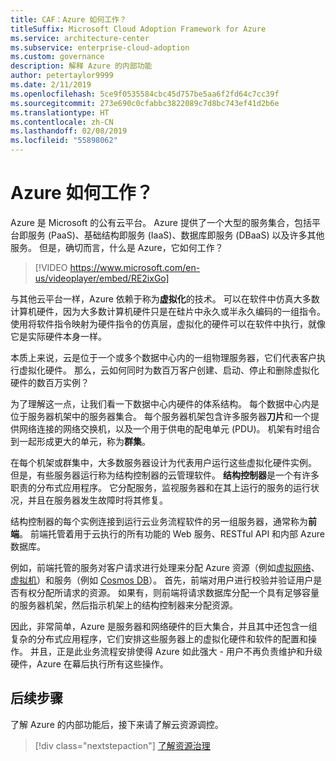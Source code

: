 ```yaml
---
title: CAF：Azure 如何工作？
titleSuffix: Microsoft Cloud Adoption Framework for Azure
ms.service: architecture-center
ms.subservice: enterprise-cloud-adoption
ms.custom: governance
description: 解释 Azure 的内部功能
author: petertaylor9999
ms.date: 2/11/2019
ms.openlocfilehash: 5ce9f0535584cbc45d757be5aa6f2fd64c7cc39f
ms.sourcegitcommit: 273e690c0cfabbc3822089c7d8bc743ef41d2b6e
ms.translationtype: HT
ms.contentlocale: zh-CN
ms.lasthandoff: 02/08/2019
ms.locfileid: "55898062"
---
```

<!-- markdownlint-disable MD026 -->

# <a name="how-does-azure-work"></a>Azure 如何工作？

Azure 是 Microsoft 的公有云平台。 Azure 提供了一个大型的服务集合，包括平台即服务 (PaaS)、基础结构即服务 (IaaS)、数据库即服务 (DBaaS) 以及许多其他服务。 但是，确切而言，什么是 Azure，它如何工作？

> [!VIDEO https://www.microsoft.com/en-us/videoplayer/embed/RE2ixGo]

与其他云平台一样，Azure 依赖于称为**虚拟化**的技术。 可以在软件中仿真大多数计算机硬件，因为大多数计算机硬件只是在硅片中永久或半永久编码的一组指令。 使用将软件指令映射为硬件指令的仿真层，虚拟化的硬件可以在软件中执行，就像它是实际硬件本身一样。

本质上来说，云是位于一个或多个数据中心内的一组物理服务器，它们代表客户执行虚拟化硬件。 那么，云如何同时为数百万客户创建、启动、停止和删除虚拟化硬件的数百万实例？

为了理解这一点，让我们看一下数据中心内硬件的体系结构。  每个数据中心内是位于服务器机架中的服务器集合。 每个服务器机架包含许多服务器**刀片**和一个提供网络连接的网络交换机，以及一个用于供电的配电单元 (PDU)。 机架有时组合到一起形成更大的单元，称为**群集**。

在每个机架或群集中，大多数服务器设计为代表用户运行这些虚拟化硬件实例。 但是，有些服务器运行称为结构控制器的云管理软件。 **结构控制器**是一个有许多职责的分布式应用程序。 它分配服务，监视服务器和在其上运行的服务的运行状况，并且在服务器发生故障时将其修复。

结构控制器的每个实例连接到运行云业务流程软件的另一组服务器，通常称为**前端**。 前端托管着用于云执行的所有功能的 Web 服务、RESTful API 和内部 Azure 数据库。

例如，前端托管的服务对客户请求进行处理来分配 Azure 资源（例如[虚拟网络][vnet]、[虚拟机][vms]）和服务（例如 [Cosmos DB][cosmosdb]）。 首先，前端对用户进行校验并验证用户是否有权分配所请求的资源。 如果有，则前端将请求数据库分配一个具有足够容量的服务器机架，然后指示机架上的结构控制器来分配资源。

因此，非常简单，Azure 是服务器和网络硬件的巨大集合，并且其中还包含一组复杂的分布式应用程序，它们安排这些服务器上的虚拟化硬件和软件的配置和操作。 并且，正是此业务流程安排使得 Azure 如此强大 - 用户不再负责维护和升级硬件，Azure 在幕后执行所有这些操作。

## <a name="next-steps"></a>后续步骤

了解 Azure 的内部功能后，接下来请了解云资源调控。

> [!div class="nextstepaction"]
> [了解资源治理](what-is-governance.md)

<!-- Links -->

[cosmosdb]: /azure/cosmos-db/introduction
[docs-add-users-to-aad]: /azure/active-directory/add-users-azure-active-directory?toc=/azure/architecture/cloud-adoption-guide/toc.json
[vms]: /azure/virtual-machines/
[vnet]: /azure/virtual-network/virtual-networks-overview
